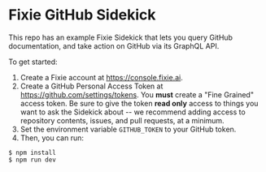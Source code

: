 # Fixie GitHub Sidekick

This repo has an example Fixie Sidekick that lets you query GitHub documentation,
and take action on GitHub via its GraphQL API.

To get started:

1. Create a Fixie account at https://console.fixie.ai.
2. Create a GitHub Personal Access Token at https://github.com/settings/tokens.
You **must** create a "Fine Grained" access token. Be sure to give the token
**read only** access to things you want to ask the Sidekick about -- we recommend
adding access to repository contents, issues, and pull requests, at a minimum.
3. Set the environment variable `GITHUB_TOKEN` to your GitHub token.
4. Then, you can run:
```
$ npm install
$ npm run dev
```
